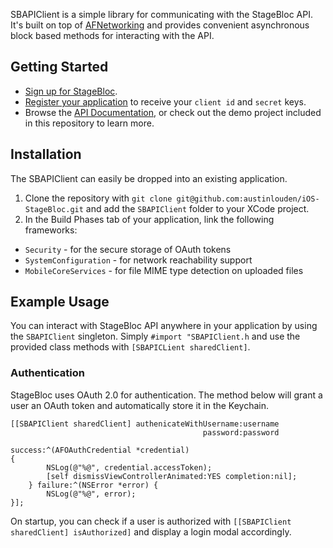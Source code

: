 SBAPIClient is a simple library for communicating with the StageBloc API. It's built on top of [AFNetworking](https://github.com/AFNetworking/AFNetworking) and provides convenient asynchronous block based methods for interacting with the API.

## Getting Started

- [Sign up for StageBloc](http://www.stagebloc.com/signup).
- [Register your application](http://stagebloc.com/account/admin/management/developers/) to receive your `client id` and `secret` keys.
- Browse the [API Documentation](http://stagebloc.com/developers/api/#home), or check out the demo project included in this repository to learn more.

## Installation

The SBAPIClient can easily be dropped into an existing application.

1. Clone the repository with `git clone git@github.com:austinlouden/iOS-StageBloc.git` and add the `SBAPIClient` folder to your XCode project.
2. In the Build Phases tab of your application, link the following frameworks:
  - `Security` - for the secure storage of OAuth tokens
  - `SystemConfiguration` - for network reachability support
  - `MobileCoreServices` - for file MIME type detection on uploaded files

## Example Usage

You can interact with StageBloc API anywhere in your application by using the `SBAPIClient` singleton. Simply `#import "SBAPIClient.h` and use the provided class methods with `[SBAPICLient sharedClient]`.

### Authentication

StageBloc uses OAuth 2.0 for authentication. The method below will grant a user an OAuth token and automatically store it in the Keychain.
```objc
[[SBAPIClient sharedClient] authenicateWithUsername:username 
                                           password:password 
                                            success:^(AFOAuthCredential *credential) 
{        
        NSLog(@"%@", credential.accessToken);
        [self dismissViewControllerAnimated:YES completion:nil];
    } failure:^(NSError *error) {
        NSLog(@"%@", error);
}];
```
On startup, you can check if a user is authorized with `[[SBAPIClient sharedClient] isAuthorized]` and display a login modal accordingly.
